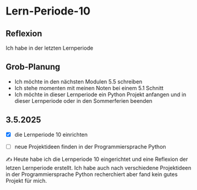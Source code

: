 # Lern-Periode-10

Reflexion
--
Ich habe in der letzten Lernperiode

Grob-Planung
--
- Ich möchte in den nächsten Modulen 5.5 schreiben
- Ich stehe momenten mit meinen Noten bei einem 5.1 Schnitt
- Ich möchte in dieser Lernperiode ein Python Projekt anfangen und in dieser Lernperiode oder in den Sommerferien beenden


## 3.5.2025

- [x] die Lernperiode 10 einrichten
- [ ] neue Projektideen finden in der Programmiersprache Python



✍️ Heute habe ich die Lernperiode 10 eingerichtet und eine Reflexion der letzen Lernperiode erstellt. Ich habe auch nach verschiedene Projektideen in der Programmiersprache Python recherchiert aber fand kein gutes Projekt für mich.
